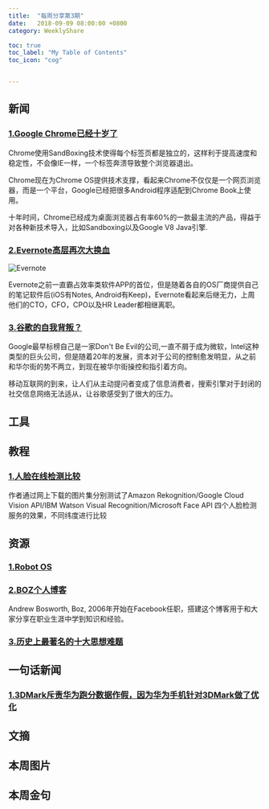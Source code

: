 ```yaml
---
title:  "每周分享第3期"
date:   2018-09-09 08:00:00 +0800
category: WeeklyShare

toc: true
toc_label: "My Table of Contents"
toc_icon: "cog"


---
```


## 新闻

### [1.Google Chrome已经十岁了](https://www.theverge.com/2018/9/2/17811844/google-chrome-browser-10-years-history)

Chrome使用SandBoxing技术使得每个标签页都是独立的，这样利于提高速度和稳定性，不会像IE一样，一个标签奔溃导致整个浏览器退出。

Chrome现在为Chrome OS提供技术支撑，看起来Chrome不仅仅是一个网页浏览器，而是一个平台，Google已经把很多Android程序适配到Chrome Book上使用。

十年时间，Chrome已经成为桌面浏览器占有率60%的一款最主流的产品，得益于对各种新技术导入，比如Sandboxing以及Google V8 Java引擎.

### [2.Evernote高层再次大换血](https://techcrunch.com/2018/09/04/evernote-lost-its-cto-cfo-cpo-and-hr-head-in-the-last-month-as-it-eyes-another-fundraise/)

![Evernote](https://dlseeu-website.oss-cn-hangzhou.aliyuncs.com/2018-09-09-weekly%2FEvernote.jpg)

Evernote之前一直霸占效率类软件APP的首位，但是随着各自的OS厂商提供自己的笔记软件后(iOS有Notes, Android有Keep)，Evernote看起来后继无力，上周他们的CTO，CFO，CPO以及HR Leader都相继离职。

### [3.谷歌的自我背叛？](http://www.qdaily.com/articles/56161.html)

Google最早标榜自己是一家Don't Be Evil的公司,一直不屑于成为微软，Intel这种类型的巨头公司，但是随着20年的发展，资本对于公司的控制愈发明显，从之前和华尔街的势不两立，到现在被华尔街操控和指引着方向。

移动互联网的到来，让人们从主动提问者变成了信息消费者，搜索引擎对于封闭的社交信息网络无法适从，让谷歌感受到了很大的压力。

## 工具

## 教程

### [1.人脸在线检测比较](https://www.liip.ch/en/blog/face-detection-an-overview-and-comparison-of-different-solutions-part1)

作者通过网上下载的图片集分别测试了Amazon Rekognition/Google Cloud Vision API/IBM Watson Visual Recognition/Microsoft Face API 四个人脸检测服务的效果，不同纬度进行比较

## 资源

### [1.Robot OS](http://www.ros.org)

### [2.BOZ个人博客](http://boz.com)

Andrew Bosworth, Boz, 2006年开始在Facebook任职，搭建这个博客用于和大家分享在职业生涯中学到知识和经验。

### [3.历史上最著名的十大思想难题](https://bbs.hupu.com/23505692.html)



## 一句话新闻

### [1.3DMark斥责华为跑分数据作假，因为华为手机针对3DMark做了优化](https://techcrunch.com/2018/09/06/huawei-caught-cheating-performance-test-for-new-phones/)

## 文摘

## 本周图片

## 本周金句 
